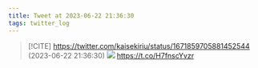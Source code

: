 ```yaml
---
title: Tweet at 2023-06-22 21:36:30
tags: twitter_log
---
```


> [!CITE] https://twitter.com/kaisekiriu/status/1671859705881452544 (2023-06-22 21:36:30)
> ![](https://twitter.com/kaisekiriu/status/1671859705881452544)
> https://t.co/H7fnscYvzr
